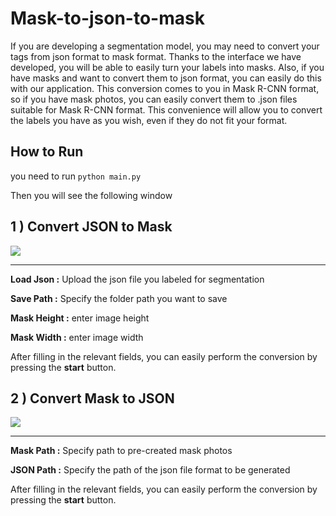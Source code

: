 # Mask-to-json-to-mask

If you are developing a segmentation model, you may need to convert your tags from json format to mask format.
Thanks to the interface we have developed, you will be able to easily turn your labels into masks.
Also, if you have masks and want to convert them to json format, you can easily do this with our application.
This conversion comes to you in Mask R-CNN format, so if you have mask photos, you can easily convert them to .json files suitable for Mask R-CNN format.
This convenience will allow you to convert the labels you have as you wish, even if they do not fit your format.

## How to Run
you need to run `python main.py`

Then you will see the following window

## 1 ) Convert JSON to Mask

![](https://github.com/MehmetOKUYAR/Mask-to-json-to-mask/blob/main/images/jsontomask.jpg)

___
 **Load Json :**  Upload the json file you labeled for segmentation 

 **Save Path :**  Specify the folder path you want to save 

 **Mask Height :**  enter image height 

 **Mask Width :**  enter image width 

After filling in the relevant fields, you can easily perform the conversion by pressing the **start** button.

## 2 ) Convert Mask to JSON

![](https://github.com/g180900073/Mask-to-json-to-mask/blob/main/images/masktojson.jpg)

___
 **Mask Path :**  Specify path to pre-created mask photos 

 **JSON Path :**  Specify the path of the json file format to be generated 

After filling in the relevant fields, you can easily perform the conversion by pressing the **start** button.
